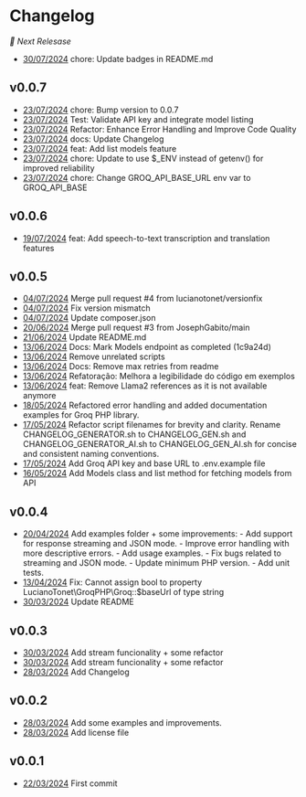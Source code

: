 # Changelog


 *🚧 Next Relesase*
* [30/07/2024](https://github.com/lucianotonet/groq-php/commits/220d8e9b84c95a7dc2ceec9afcc65600df86d292) chore: Update badges in README.md

## v0.0.7
* [23/07/2024](https://github.com/lucianotonet/groq-php/commits/24ef05e3b3e0cee44468a3459ddecd6c998b09f9) chore: Bump version to 0.0.7
* [23/07/2024](https://github.com/lucianotonet/groq-php/commits/e94092448e8e18f9f88066d617d360f5ab173e46) Test: Validate API key and integrate model listing
* [23/07/2024](https://github.com/lucianotonet/groq-php/commits/0692c0be5be92570b953918a7704dab5154866d1) Refactor: Enhance Error Handling and Improve Code Quality
* [23/07/2024](https://github.com/lucianotonet/groq-php/commits/0a063da770ba4764625de376338db1689c58316b) docs: Update Changelog
* [23/07/2024](https://github.com/lucianotonet/groq-php/commits/0f4c5f021f701e3c9ffaf00283467f98ccf5872d) feat: Add list models feature
* [23/07/2024](https://github.com/lucianotonet/groq-php/commits/dca5448832b32fd065b73f1591606aa44374db2d) chore: Update to use $_ENV instead of getenv() for improved reliability
* [23/07/2024](https://github.com/lucianotonet/groq-php/commits/3b585af351edf39897389ed4491b53d5e22ca092) chore: Change GROQ_API_BASE_URL env var to GROQ_API_BASE

## v0.0.6
* [19/07/2024](https://github.com/lucianotonet/groq-php/commits/7c5d736e806bbf8ed6315ae6909670174de9d091) feat: Add speech-to-text transcription and translation features

## v0.0.5
* [04/07/2024](https://github.com/lucianotonet/groq-php/commits/043778f8ec7341789f21e821690555d6dbcd7055) Merge pull request #4 from lucianotonet/versionfix
* [04/07/2024](https://github.com/lucianotonet/groq-php/commits/279d9e8197327f8519aa6ca726d53d81861bff52) Fix version mismatch
* [04/07/2024](https://github.com/lucianotonet/groq-php/commits/8b81ee2fed7644fb756e4baf61507d5a62bf7a04) Update composer.json
* [20/06/2024](https://github.com/lucianotonet/groq-php/commits/eec092f5161f2b59aa59acf9743eaec7c5e42d43) Merge pull request #3 from JosephGabito/main
* [21/06/2024](https://github.com/lucianotonet/groq-php/commits/d072b0906c86686fa75ac458e8af074caf6c17d9) Update README.md
* [13/06/2024](https://github.com/lucianotonet/groq-php/commits/2c7e1fbd8d84db7e71ba0fd21578edd69de4c34d) Docs: Mark Models endpoint as completed (1c9a24d)
* [13/06/2024](https://github.com/lucianotonet/groq-php/commits/2b7707e8ade7ad18713870dda85b8b30dcef7543) Remove unrelated scripts
* [13/06/2024](https://github.com/lucianotonet/groq-php/commits/29d5798121c4eeb5808a575aa3459fe8bf0ebbe5) Docs: Remove max retries from readme
* [13/06/2024](https://github.com/lucianotonet/groq-php/commits/29e854a011cd3bbcc6c8665ba7de1a977c109cf6) Refatoração: Melhora a legibilidade do código em exemplos
* [13/06/2024](https://github.com/lucianotonet/groq-php/commits/8aa9e29a6098f59b6d8449c970f024aab55dd64b) feat: Remove Llama2 references as it is not available anymore
* [18/05/2024](https://github.com/lucianotonet/groq-php/commits/8e0f9f3ad7d48dbcfd2f6eacb3a60137c954af59) Refactored error handling and added documentation examples for Groq PHP library.
* [17/05/2024](https://github.com/lucianotonet/groq-php/commits/941a1d38a70b800be9442a1f59661476eef0cf76) Refactor script filenames for brevity and clarity. Rename CHANGELOG_GENERATOR.sh to CHANGELOG_GEN.sh and CHANGELOG_GENERATOR_AI.sh to CHANGELOG_GEN_AI.sh for concise and consistent naming conventions.
* [17/05/2024](https://github.com/lucianotonet/groq-php/commits/3d833d48267d4940ad34bc00b6a7295116275830) Add Groq API key and base URL to .env.example file
* [16/05/2024](https://github.com/lucianotonet/groq-php/commits/1c9a24dc8f87b1f981f3bc3a11894104b0b41771) Add Models class and list method for fetching models from API

## v0.0.4
* [20/04/2024](https://github.com/lucianotonet/groq-php/commits/3bfb93700e93f51f5d0f393d3f4011015fb63d6a) Add examples folder + some improvements: - Add support for response streaming and JSON mode. - Improve error handling with more descriptive errors. - Add usage examples. - Fix bugs related to streaming and JSON mode. - Update minimum PHP version. - Add unit tests.
* [13/04/2024](https://github.com/lucianotonet/groq-php/commits/aea491db97605365b1128a5c9a6419d5b46f403d) Fix: Cannot assign bool to property LucianoTonet\GroqPHP\Groq::$baseUrl of type string
* [30/03/2024](https://github.com/lucianotonet/groq-php/commits/d90f0c3c1780dc2ee1fd390e3151097a165dc762) Update README

## v0.0.3
* [30/03/2024](https://github.com/lucianotonet/groq-php/commits/98a08261a84c9131b1ad4ce0f75700f5b6939a4f) Add stream funcionality + some refactor
* [30/03/2024](https://github.com/lucianotonet/groq-php/commits/6d42703ee21fd4710ff8514be2ddcced6a27c380) Add stream funcionality + some refactor
* [28/03/2024](https://github.com/lucianotonet/groq-php/commits/e7b608b3a596126785eccc1a902b52a558315548) Add Changelog

## v0.0.2
* [28/03/2024](https://github.com/lucianotonet/groq-php/commits/3c97462ae25b225ced5dd22fc2b92474105279e2) Add some examples and improvements.
* [28/03/2024](https://github.com/lucianotonet/groq-php/commits/b3eaaf6605c7e0bc4572681fc99f3d686ea40ae6) Add license file

## v0.0.1
* [22/03/2024](https://github.com/lucianotonet/groq-php/commits/8fea7dff55eca796dfbc6e1c340ae82c7af0a60f) First commit